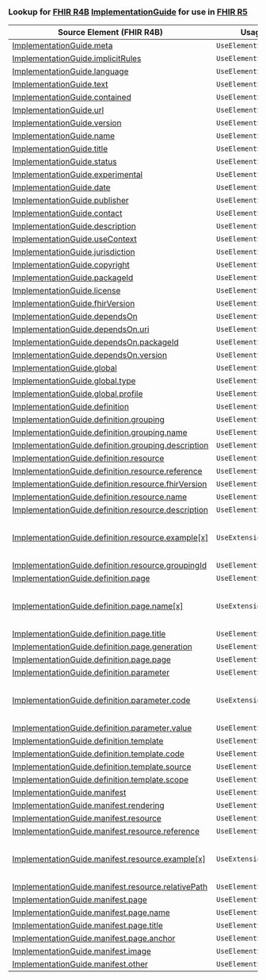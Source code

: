 ### Lookup for [FHIR R4B](https://hl7.org/fhir/R4B/) [ImplementationGuide](https://hl7.org/fhir/R4B/ImplementationGuide.html) for use in [FHIR R5](https://hl7.org/fhir/R5/)

| Source Element (FHIR R4B) | Usage | Target |
| -------------- | ----- | ------ |
| [ImplementationGuide.meta](https://hl7.org/fhir/R4B/ImplementationGuide.html#resource) | `UseElementSameName` | [ImplementationGuide.meta](https://hl7.org/fhir/R5/ImplementationGuide.html#resource) |
| [ImplementationGuide.implicitRules](https://hl7.org/fhir/R4B/ImplementationGuide.html#resource) | `UseElementSameName` | [ImplementationGuide.implicitRules](https://hl7.org/fhir/R5/ImplementationGuide.html#resource) |
| [ImplementationGuide.language](https://hl7.org/fhir/R4B/ImplementationGuide.html#resource) | `UseElementSameName` | [ImplementationGuide.language](https://hl7.org/fhir/R5/ImplementationGuide.html#resource) |
| [ImplementationGuide.text](https://hl7.org/fhir/R4B/ImplementationGuide.html#resource) | `UseElementSameName` | [ImplementationGuide.text](https://hl7.org/fhir/R5/ImplementationGuide.html#resource) |
| [ImplementationGuide.contained](https://hl7.org/fhir/R4B/ImplementationGuide.html#resource) | `UseElementSameName` | [ImplementationGuide.contained](https://hl7.org/fhir/R5/ImplementationGuide.html#resource) |
| [ImplementationGuide.url](https://hl7.org/fhir/R4B/ImplementationGuide.html#resource) | `UseElementSameName` | [ImplementationGuide.url](https://hl7.org/fhir/R5/ImplementationGuide.html#resource) |
| [ImplementationGuide.version](https://hl7.org/fhir/R4B/ImplementationGuide.html#resource) | `UseElementSameName` | [ImplementationGuide.version](https://hl7.org/fhir/R5/ImplementationGuide.html#resource) |
| [ImplementationGuide.name](https://hl7.org/fhir/R4B/ImplementationGuide.html#resource) | `UseElementSameName` | [ImplementationGuide.name](https://hl7.org/fhir/R5/ImplementationGuide.html#resource) |
| [ImplementationGuide.title](https://hl7.org/fhir/R4B/ImplementationGuide.html#resource) | `UseElementSameName` | [ImplementationGuide.title](https://hl7.org/fhir/R5/ImplementationGuide.html#resource) |
| [ImplementationGuide.status](https://hl7.org/fhir/R4B/ImplementationGuide.html#resource) | `UseElementSameName` | [ImplementationGuide.status](https://hl7.org/fhir/R5/ImplementationGuide.html#resource) |
| [ImplementationGuide.experimental](https://hl7.org/fhir/R4B/ImplementationGuide.html#resource) | `UseElementSameName` | [ImplementationGuide.experimental](https://hl7.org/fhir/R5/ImplementationGuide.html#resource) |
| [ImplementationGuide.date](https://hl7.org/fhir/R4B/ImplementationGuide.html#resource) | `UseElementSameName` | [ImplementationGuide.date](https://hl7.org/fhir/R5/ImplementationGuide.html#resource) |
| [ImplementationGuide.publisher](https://hl7.org/fhir/R4B/ImplementationGuide.html#resource) | `UseElementSameName` | [ImplementationGuide.publisher](https://hl7.org/fhir/R5/ImplementationGuide.html#resource) |
| [ImplementationGuide.contact](https://hl7.org/fhir/R4B/ImplementationGuide.html#resource) | `UseElementSameName` | [ImplementationGuide.contact](https://hl7.org/fhir/R5/ImplementationGuide.html#resource) |
| [ImplementationGuide.description](https://hl7.org/fhir/R4B/ImplementationGuide.html#resource) | `UseElementSameName` | [ImplementationGuide.description](https://hl7.org/fhir/R5/ImplementationGuide.html#resource) |
| [ImplementationGuide.useContext](https://hl7.org/fhir/R4B/ImplementationGuide.html#resource) | `UseElementSameName` | [ImplementationGuide.useContext](https://hl7.org/fhir/R5/ImplementationGuide.html#resource) |
| [ImplementationGuide.jurisdiction](https://hl7.org/fhir/R4B/ImplementationGuide.html#resource) | `UseElementSameName` | [ImplementationGuide.jurisdiction](https://hl7.org/fhir/R5/ImplementationGuide.html#resource) |
| [ImplementationGuide.copyright](https://hl7.org/fhir/R4B/ImplementationGuide.html#resource) | `UseElementSameName` | [ImplementationGuide.copyright](https://hl7.org/fhir/R5/ImplementationGuide.html#resource) |
| [ImplementationGuide.packageId](https://hl7.org/fhir/R4B/ImplementationGuide.html#resource) | `UseElementSameName` | [ImplementationGuide.packageId](https://hl7.org/fhir/R5/ImplementationGuide.html#resource) |
| [ImplementationGuide.license](https://hl7.org/fhir/R4B/ImplementationGuide.html#resource) | `UseElementSameName` | [ImplementationGuide.license](https://hl7.org/fhir/R5/ImplementationGuide.html#resource) |
| [ImplementationGuide.fhirVersion](https://hl7.org/fhir/R4B/ImplementationGuide.html#resource) | `UseElementSameName` | [ImplementationGuide.fhirVersion](https://hl7.org/fhir/R5/ImplementationGuide.html#resource) |
| [ImplementationGuide.dependsOn](https://hl7.org/fhir/R4B/ImplementationGuide.html#resource) | `UseElementSameName` | [ImplementationGuide.dependsOn](https://hl7.org/fhir/R5/ImplementationGuide.html#resource) |
| [ImplementationGuide.dependsOn.uri](https://hl7.org/fhir/R4B/ImplementationGuide.html#resource) | `UseElementSameName` | [ImplementationGuide.dependsOn.uri](https://hl7.org/fhir/R5/ImplementationGuide.html#resource) |
| [ImplementationGuide.dependsOn.packageId](https://hl7.org/fhir/R4B/ImplementationGuide.html#resource) | `UseElementSameName` | [ImplementationGuide.dependsOn.packageId](https://hl7.org/fhir/R5/ImplementationGuide.html#resource) |
| [ImplementationGuide.dependsOn.version](https://hl7.org/fhir/R4B/ImplementationGuide.html#resource) | `UseElementSameName` | [ImplementationGuide.dependsOn.version](https://hl7.org/fhir/R5/ImplementationGuide.html#resource) |
| [ImplementationGuide.global](https://hl7.org/fhir/R4B/ImplementationGuide.html#resource) | `UseElementSameName` | [ImplementationGuide.global](https://hl7.org/fhir/R5/ImplementationGuide.html#resource) |
| [ImplementationGuide.global.type](https://hl7.org/fhir/R4B/ImplementationGuide.html#resource) | `UseElementSameName` | [ImplementationGuide.global.type](https://hl7.org/fhir/R5/ImplementationGuide.html#resource) |
| [ImplementationGuide.global.profile](https://hl7.org/fhir/R4B/ImplementationGuide.html#resource) | `UseElementSameName` | [ImplementationGuide.global.profile](https://hl7.org/fhir/R5/ImplementationGuide.html#resource) |
| [ImplementationGuide.definition](https://hl7.org/fhir/R4B/ImplementationGuide.html#resource) | `UseElementSameName` | [ImplementationGuide.definition](https://hl7.org/fhir/R5/ImplementationGuide.html#resource) |
| [ImplementationGuide.definition.grouping](https://hl7.org/fhir/R4B/ImplementationGuide.html#resource) | `UseElementSameName` | [ImplementationGuide.definition.grouping](https://hl7.org/fhir/R5/ImplementationGuide.html#resource) |
| [ImplementationGuide.definition.grouping.name](https://hl7.org/fhir/R4B/ImplementationGuide.html#resource) | `UseElementSameName` | [ImplementationGuide.definition.grouping.name](https://hl7.org/fhir/R5/ImplementationGuide.html#resource) |
| [ImplementationGuide.definition.grouping.description](https://hl7.org/fhir/R4B/ImplementationGuide.html#resource) | `UseElementSameName` | [ImplementationGuide.definition.grouping.description](https://hl7.org/fhir/R5/ImplementationGuide.html#resource) |
| [ImplementationGuide.definition.resource](https://hl7.org/fhir/R4B/ImplementationGuide.html#resource) | `UseElementSameName` | [ImplementationGuide.definition.resource](https://hl7.org/fhir/R5/ImplementationGuide.html#resource) |
| [ImplementationGuide.definition.resource.reference](https://hl7.org/fhir/R4B/ImplementationGuide.html#resource) | `UseElementSameName` | [ImplementationGuide.definition.resource.reference](https://hl7.org/fhir/R5/ImplementationGuide.html#resource) |
| [ImplementationGuide.definition.resource.fhirVersion](https://hl7.org/fhir/R4B/ImplementationGuide.html#resource) | `UseElementSameName` | [ImplementationGuide.definition.resource.fhirVersion](https://hl7.org/fhir/R5/ImplementationGuide.html#resource) |
| [ImplementationGuide.definition.resource.name](https://hl7.org/fhir/R4B/ImplementationGuide.html#resource) | `UseElementSameName` | [ImplementationGuide.definition.resource.name](https://hl7.org/fhir/R5/ImplementationGuide.html#resource) |
| [ImplementationGuide.definition.resource.description](https://hl7.org/fhir/R4B/ImplementationGuide.html#resource) | `UseElementSameName` | [ImplementationGuide.definition.resource.description](https://hl7.org/fhir/R5/ImplementationGuide.html#resource) |
| [ImplementationGuide.definition.resource.example[x]](https://hl7.org/fhir/R4B/ImplementationGuide.html#resource) | `UseExtension` | [http://hl7.org/fhir/4.3/StructureDefinition/extension-ImplementationGuide.definition.resource.example](StructureDefinition-ext-R4B-ImplementationGuide.de.re.example.html) |
| [ImplementationGuide.definition.resource.groupingId](https://hl7.org/fhir/R4B/ImplementationGuide.html#resource) | `UseElementSameName` | [ImplementationGuide.definition.resource.groupingId](https://hl7.org/fhir/R5/ImplementationGuide.html#resource) |
| [ImplementationGuide.definition.page](https://hl7.org/fhir/R4B/ImplementationGuide.html#resource) | `UseElementSameName` | [ImplementationGuide.definition.page](https://hl7.org/fhir/R5/ImplementationGuide.html#resource) |
| [ImplementationGuide.definition.page.name[x]](https://hl7.org/fhir/R4B/ImplementationGuide.html#resource) | `UseExtension` | [http://hl7.org/fhir/4.3/StructureDefinition/extension-ImplementationGuide.definition.page.name](StructureDefinition-ext-R4B-ImplementationGuide.de.pa.name.html) |
| [ImplementationGuide.definition.page.title](https://hl7.org/fhir/R4B/ImplementationGuide.html#resource) | `UseElementSameName` | [ImplementationGuide.definition.page.title](https://hl7.org/fhir/R5/ImplementationGuide.html#resource) |
| [ImplementationGuide.definition.page.generation](https://hl7.org/fhir/R4B/ImplementationGuide.html#resource) | `UseElementSameName` | [ImplementationGuide.definition.page.generation](https://hl7.org/fhir/R5/ImplementationGuide.html#resource) |
| [ImplementationGuide.definition.page.page](https://hl7.org/fhir/R4B/ImplementationGuide.html#resource) | `UseElementSameName` | [ImplementationGuide.definition.page.page](https://hl7.org/fhir/R5/ImplementationGuide.html#resource) |
| [ImplementationGuide.definition.parameter](https://hl7.org/fhir/R4B/ImplementationGuide.html#resource) | `UseElementSameName` | [ImplementationGuide.definition.parameter](https://hl7.org/fhir/R5/ImplementationGuide.html#resource) |
| [ImplementationGuide.definition.parameter.code](https://hl7.org/fhir/R4B/ImplementationGuide.html#resource) | `UseExtension` | [http://hl7.org/fhir/4.3/StructureDefinition/extension-ImplementationGuide.definition.parameter.code](StructureDefinition-ext-R4B-ImplementationGuide.de.pa.code.html) |
| [ImplementationGuide.definition.parameter.value](https://hl7.org/fhir/R4B/ImplementationGuide.html#resource) | `UseElementSameName` | [ImplementationGuide.definition.parameter.value](https://hl7.org/fhir/R5/ImplementationGuide.html#resource) |
| [ImplementationGuide.definition.template](https://hl7.org/fhir/R4B/ImplementationGuide.html#resource) | `UseElementSameName` | [ImplementationGuide.definition.template](https://hl7.org/fhir/R5/ImplementationGuide.html#resource) |
| [ImplementationGuide.definition.template.code](https://hl7.org/fhir/R4B/ImplementationGuide.html#resource) | `UseElementSameName` | [ImplementationGuide.definition.template.code](https://hl7.org/fhir/R5/ImplementationGuide.html#resource) |
| [ImplementationGuide.definition.template.source](https://hl7.org/fhir/R4B/ImplementationGuide.html#resource) | `UseElementSameName` | [ImplementationGuide.definition.template.source](https://hl7.org/fhir/R5/ImplementationGuide.html#resource) |
| [ImplementationGuide.definition.template.scope](https://hl7.org/fhir/R4B/ImplementationGuide.html#resource) | `UseElementSameName` | [ImplementationGuide.definition.template.scope](https://hl7.org/fhir/R5/ImplementationGuide.html#resource) |
| [ImplementationGuide.manifest](https://hl7.org/fhir/R4B/ImplementationGuide.html#resource) | `UseElementSameName` | [ImplementationGuide.manifest](https://hl7.org/fhir/R5/ImplementationGuide.html#resource) |
| [ImplementationGuide.manifest.rendering](https://hl7.org/fhir/R4B/ImplementationGuide.html#resource) | `UseElementSameName` | [ImplementationGuide.manifest.rendering](https://hl7.org/fhir/R5/ImplementationGuide.html#resource) |
| [ImplementationGuide.manifest.resource](https://hl7.org/fhir/R4B/ImplementationGuide.html#resource) | `UseElementSameName` | [ImplementationGuide.manifest.resource](https://hl7.org/fhir/R5/ImplementationGuide.html#resource) |
| [ImplementationGuide.manifest.resource.reference](https://hl7.org/fhir/R4B/ImplementationGuide.html#resource) | `UseElementSameName` | [ImplementationGuide.manifest.resource.reference](https://hl7.org/fhir/R5/ImplementationGuide.html#resource) |
| [ImplementationGuide.manifest.resource.example[x]](https://hl7.org/fhir/R4B/ImplementationGuide.html#resource) | `UseExtension` | [http://hl7.org/fhir/4.3/StructureDefinition/extension-ImplementationGuide.manifest.resource.example](StructureDefinition-ext-R4B-ImplementationGuide.ma.re.example.html) |
| [ImplementationGuide.manifest.resource.relativePath](https://hl7.org/fhir/R4B/ImplementationGuide.html#resource) | `UseElementSameName` | [ImplementationGuide.manifest.resource.relativePath](https://hl7.org/fhir/R5/ImplementationGuide.html#resource) |
| [ImplementationGuide.manifest.page](https://hl7.org/fhir/R4B/ImplementationGuide.html#resource) | `UseElementSameName` | [ImplementationGuide.manifest.page](https://hl7.org/fhir/R5/ImplementationGuide.html#resource) |
| [ImplementationGuide.manifest.page.name](https://hl7.org/fhir/R4B/ImplementationGuide.html#resource) | `UseElementSameName` | [ImplementationGuide.manifest.page.name](https://hl7.org/fhir/R5/ImplementationGuide.html#resource) |
| [ImplementationGuide.manifest.page.title](https://hl7.org/fhir/R4B/ImplementationGuide.html#resource) | `UseElementSameName` | [ImplementationGuide.manifest.page.title](https://hl7.org/fhir/R5/ImplementationGuide.html#resource) |
| [ImplementationGuide.manifest.page.anchor](https://hl7.org/fhir/R4B/ImplementationGuide.html#resource) | `UseElementSameName` | [ImplementationGuide.manifest.page.anchor](https://hl7.org/fhir/R5/ImplementationGuide.html#resource) |
| [ImplementationGuide.manifest.image](https://hl7.org/fhir/R4B/ImplementationGuide.html#resource) | `UseElementSameName` | [ImplementationGuide.manifest.image](https://hl7.org/fhir/R5/ImplementationGuide.html#resource) |
| [ImplementationGuide.manifest.other](https://hl7.org/fhir/R4B/ImplementationGuide.html#resource) | `UseElementSameName` | [ImplementationGuide.manifest.other](https://hl7.org/fhir/R5/ImplementationGuide.html#resource) |
